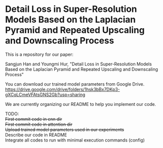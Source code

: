 # Detail Loss in Super-Resolution Models Based on the Laplacian Pyramid and Repeated Upscaling and Downscaling Process

This is a repository for our paper:  

Sangjun Han and Youngmi Hur, "Detail Loss in Super-Resolution Models Based on the Laplacian Pyramid and Repeated Upscaling and Downscaling Process"  

You can download our trained model parameters from Google Drive.  
https://drive.google.com/drive/folders/1hsk3bBx7DKp3-gXCqLCmeVFAtsGNS2Gb?usp=sharing  

We are currently organizing our README to help you implement our code.

TODO:  
~~First commit code in cnn dir~~  
~~First commit code in attention dir~~  
~~Upload trained model parameters used in our experiments~~  
Describe our code in README  
Integrate all codes to run with minimal execution commands (config)  




